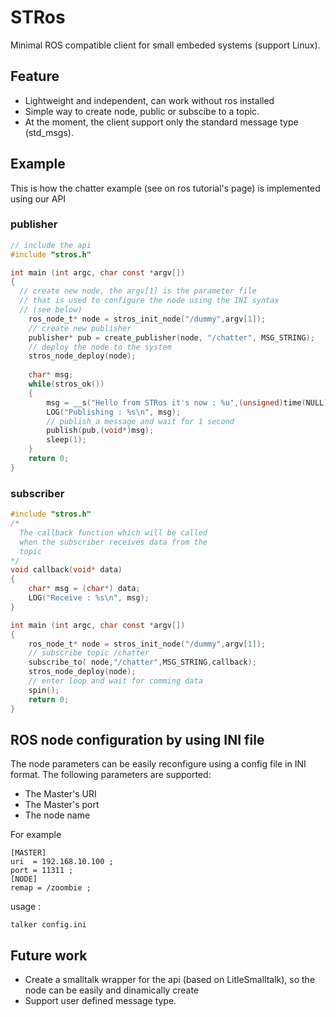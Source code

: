 # STRos
Minimal ROS compatible client for small embeded systems (support Linux).
## Feature
- Lightweight and independent, can work without ros installed
- Simple way to create node, public or subscibe to a topic.
- At the moment, the client support only the standard message type (std_msgs).

## Example
This is how the chatter example (see on ros tutorial's page) is implemented using our API
### publisher
```c
// include the api
#include "stros.h"

int main (int argc, char const *argv[])
{
  // create new node, the argv[1] is the parameter file
  // that is used to configure the node using the INI syntax 
  // (see below)
	ros_node_t* node = stros_init_node("/dummy",argv[1]);
	// create new publisher
	publisher* pub = create_publisher(node, "/chatter", MSG_STRING);
	// deploy the node to the system
	stros_node_deploy(node);
	
	char* msg;
	while(stros_ok())
	{
		msg = __s("Hello from STRos it's now : %u",(unsigned)time(NULL));
		LOG("Publishing : %s\n", msg);
		// publish a message and wait for 1 second
		publish(pub,(void*)msg);
		sleep(1);
	}
	return 0;
}
```
### subscriber
```c
#include "stros.h"
/*
  The callback function which will be called
  when the subscriber receives data from the 
  topic
*/
void callback(void* data)
{
	char* msg = (char*) data;
	LOG("Receive : %s\n", msg);
}

int main (int argc, char const *argv[])
{
	ros_node_t* node = stros_init_node("/dummy",argv[1]);
	// subscribe topic /chatter
	subscribe_to( node,"/chatter",MSG_STRING,callback);
	stros_node_deploy(node);
	// enter loop and wait for comming data
	spin();
	return 0;
}
```
## ROS node configuration by using INI file
The node parameters can be easily reconfigure using a config file in INI format. The following parameters are supported:
- The Master's URI
- The Master's port
- The node name

For example
```
[MASTER]             
uri  = 192.168.10.100 ;
port = 11311 ;
[NODE]             
remap = /zoombie ;
```
usage :
```
talker config.ini
```
## Future work
- Create a smalltalk wrapper for the api (based on LitleSmalltalk), so the node can be easily and dinamically create
- Support user defined message type.
